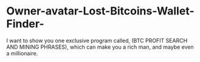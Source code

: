 # Owner-avatar-Lost-Bitcoins-Wallet-Finder-
I want to show you one exclusive program called, (BTC PROFIT SEARCH AND MINING PHRASES), which can make you a rich man, and maybe even a millionaire. 
